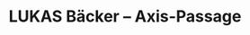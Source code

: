 ---
title: "LUKAS Bäcker – Axis-Passage"
url: /leipzig/lukas-baecker-axis-passage/
shop: Bäckerei
---